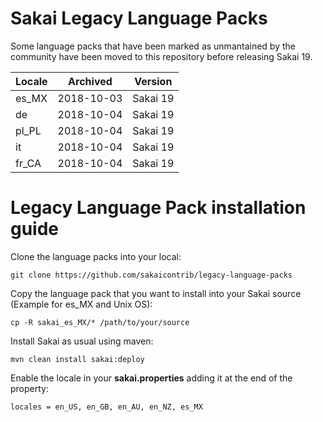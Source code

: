 # Sakai Legacy Language Packs
Some language packs that have been marked as unmantained by the community have been moved to this repository before releasing Sakai 19.

|Locale|Archived|Version|
|---|---|---|
|es_MX|2018-10-03|Sakai 19|
|de|2018-10-04|Sakai 19|
|pl_PL|2018-10-04|Sakai 19|
|it|2018-10-04|Sakai 19|
|fr_CA|2018-10-04|Sakai 19|


# Legacy Language Pack installation guide

Clone the language packs into your local:

```git clone https://github.com/sakaicontrib/legacy-language-packs```

Copy the language pack that you want to install into your Sakai source (Example for es_MX and Unix OS):

```cp -R sakai_es_MX/* /path/to/your/source```

Install Sakai as usual using maven:

```mvn clean install sakai:deploy```

Enable the locale in your **sakai.properties** adding it at the end of the property: 

```locales = en_US, en_GB, en_AU, en_NZ, es_MX```